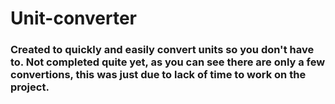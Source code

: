 # Unit-converter

### Created to quickly and easily convert units so you don't have to. Not completed quite yet, as you can see there are only a few convertions, this was just due to lack of time to work on the project. 
